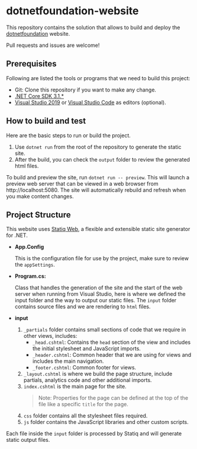 # dotnetfoundation-website

This repository contains the solution that allows to build and deploy the [dotnetfoundation](https://dotnetfoundation.org/) website.

Pull requests and issues are welcome!

## Prerequisites

Following are listed the tools or programs that we need to build this project:

* Git: Clone this repository if you want to make any change.
* [.NET Core SDK 3.1.*](https://dotnet.microsoft.com/download)
* [Visual Studio 2019](https://visualstudio.microsoft.com/vs/) or [Visual Studio Code](https://code.visualstudio.com/) as editors (optional).

## How to build and test

Here are the basic steps to run or build the project.

1. Use `dotnet run` from the root of the repository to generate the static site.
1. After the build, you can check the `output` folder to review the generated html files.

To build and preview the site, run `dotnet run -- preview`. This will launch a preview web server that can be viewed in a web browser from http://localhost:5080. The site will automatically rebuild and refresh when you make content changes.

## Project Structure

This website uses [Statiq Web](https://github.com/statiqdev/Statiq.Web), a flexible and extensible static site generator for .NET.

* **App.Config**

    This is the configuration file for use by the project, make sure to review the `appSettings`.

* **Program.cs:**

    Class that handles the generation of the site and the start of the web server when running from Visual Studio, here is where we defined the input folder and the way to output our static files.
    The `input` folder contains source files and we are rendering to `html` files.

* **input**

    1. `_partials` folder contains small sections of code that we require in other views, includes:
        * `_head.cshtml`: Contains the `head` section of the view and includes the initial stylesheet and JavaScript imports.
        * `_header.cshtml`: Common header that we are using for views and includes the main navigation.
        * `_footer.cshtml`: Common footer for views.
    1. `_layout.cshtml` is where we build the page structure, include partials, analytics code and other additional imports.
    1. `index.cshtml` is the main page for the site.
        > Note: Properties for the page can be defined at the top of the file like a specific `title` for the page.
    1. `css` folder contains all the stylesheet files required.
    1. `js` folder contains the JavaScript libraries and other custom scripts.

Each file inside the `input` folder is processed by Statiq and will generate static output files.

